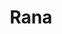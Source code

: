 ---
title:  "Rana"
metadate: "hide"
categories: [ Participant, UI ]
image: "/assets/images/story6.jpg"
---